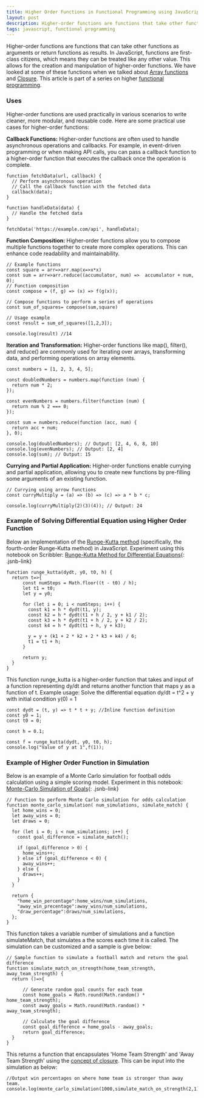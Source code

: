 ```yaml
---
title: Higher Order Functions in Functional Programming using JavaScript
layout: post
description: Higher-order functions are functions that take other functions as arguments or return them as values. They are an essential part of functional programming, and JavaScript has many built-in higher-order functions, such as forEach, map, filter, reduce.
tags: javascript, functional programming
---
```


Higher-order functions are functions that can take other functions as arguments or return functions as results. In JavaScript, functions are first-class citizens, which means they can be treated like any other value. This allows for the creation and manipulation of higher-order functions. We have looked at some of these functions when we talked about [Array functions](/2023/05/23/Array-Function-in-JavaScript.html) and [Closure](/2023/05/23/Closure-in-JavaScript-for-Function-Programming.html). This article is part of a series on higher [functional programming](/2023/03/13/JavaScript-for-Functional-Programming.html). 

### Uses
Higher-order functions are used practically in various scenarios to write cleaner, more modular, and reusable code. Here are some practical use cases for higher-order functions:

**Callback Functions:** Higher-order functions are often used to handle asynchronous operations and callbacks. For example, in event-driven programming or when making API calls, you can pass a callback function to a higher-order function that executes the callback once the operation is complete.

	function fetchData(url, callback) {
	  // Perform asynchronous operation
	  // Call the callback function with the fetched data
	  callback(data);
	}
	
	function handleData(data) {
	  // Handle the fetched data
	}
	
	fetchData('https://example.com/api', handleData);


**Function Composition:** Higher-order functions allow you to compose multiple functions together to create more complex operations. This can enhance code readability and maintainability.

	// Example functions
	const square = arr=>arr.map(x=>x*x)
	const sum = arr=>arr.reduce((accumulator, num) =>  accumulator + num, 0);
	// Function composition
	const compose = (f, g) => (x) => f(g(x));
	
	// Compose functions to perform a series of operations
	const sum_of_squares= compose(sum,square)
	
	// Usage example
	const result = sum_of_squares([1,2,3]); 
	
	console.log(result) //14

**Iteration and Transformation:** Higher-order functions like map(), filter(), and reduce() are commonly used for iterating over arrays, transforming data, and performing operations on array elements.

	const numbers = [1, 2, 3, 4, 5];
	
	const doubledNumbers = numbers.map(function (num) {
	  return num * 2;
	});
	
	const evenNumbers = numbers.filter(function (num) {
	  return num % 2 === 0;
	});
	
	const sum = numbers.reduce(function (acc, num) {
	  return acc + num;
	}, 0);
	
	console.log(doubledNumbers); // Output: [2, 4, 6, 8, 10]
	console.log(evenNumbers); // Output: [2, 4]
	console.log(sum); // Output: 15

**Currying and Partial Application:** Higher-order functions enable currying and partial application, allowing you to create new functions by pre-filling some arguments of an existing function.

	// Currying using arrow functions 
	const curryMultiply = (a) => (b) => (c) => a * b * c;
	
	console.log(curryMultiply(2)(3)(4)); // Output: 24

### Example of Solving Differential Equation using Higher Order Function
Below an implementation of the [Runge-Kutta method](https://en.wikipedia.org/wiki/Runge%E2%80%93Kutta_methods) (specifically, the fourth-order Runge-Kutta method) in JavaScript. Experiment using this notebook on Scribbler: [Runge-Kutta Method for Differential Equations](/jsnb/#./examples/Runge-Kutta-for-Differential-Equations.jsnb){: .jsnb-link} 


	function runge_kutta(dydt, y0, t0, h) {
	  return t=>{
		  const numSteps = Math.floor((t - t0) / h);
		  let t1 = t0;
		  let y = y0;
		
		  for (let i = 0; i < numSteps; i++) {
		    const k1 = h * dydt(t1, y);
		    const k2 = h * dydt(t1 + h / 2, y + k1 / 2);
		    const k3 = h * dydt(t1 + h / 2, y + k2 / 2);
		    const k4 = h * dydt(t1 + h, y + k3);
		
		    y = y + (k1 + 2 * k2 + 2 * k3 + k4) / 6;
		    t1 = t1 + h;
		  }
		
		  return y;
	  }
	}
	
This function runge_kutta is a higher-order function that takes and input of a function representing dy/dt and returns another function that maps y as a function of t. Example usage: Solve the differential equation dy/dt = t^2 + y with initial condition y(0) = 1

	const dydt = (t, y) => t * t + y; //Inline function definition
	const y0 = 1;
	const t0 = 0;
	
	const h = 0.1;
	
	const f = runge_kutta(dydt, y0, t0, h);
	console.log("Value of y at 1",f(1));


### Example of Higher Order Function in Simulation
Below is an example of a Monte Carlo simulation for football odds calculation using a simple scoring model. Experiment in this notebook: [Monte-Carlo Simulation of Goals](/jsnb/#./examples/Monte-Carlo-Simulation-of-Goals.jsnb){: .jsnb-link} 

	// Function to perform Monte Carlo simulation for odds calculation
	function monte_carlo_simulation( num_simulations, simulate_match) {
	  let home_wins = 0;
	  let away_wins = 0;
	  let draws = 0;
	
	  for (let i = 0; i < num_simulations; i++) {
	    const goal_difference = simulate_match();
	
	    if (goal_difference > 0) {
	      home_wins++;
	    } else if (goal_difference < 0) {
	      away_wins++;
	    } else {
	      draws++;
	    }
	  }
	
	  return {
	    "home_win_percentage":home_wins/num_simulations,
	    "away_win_precentage":away_wins/num_simulations,
	    "draw_percentage":draws/num_simulations,
	  };
	}

This function takes a variable number of simulations and a function simulateMatch, that simulates a the scores each time it is called. The simulation can be customized and a sample is give below:

	// Sample function to simulate a football match and return the goal difference
	function simulate_match_on_strength(home_team_strength, away_team_strength) {
	  return ()=>{
			
		  // Generate random goal counts for each team
		  const home_goals = Math.round(Math.random() * home_team_strength);
		  const away_goals = Math.round(Math.random() * away_team_strength);
		
		  // Calculate the goal difference
		  const goal_difference = home_goals - away_goals;
		  return goal_difference;
	  }
	}

This returns a function that encapsulates 'Home Team Strength' and 'Away Team Strength' using the [concept of closure](/2023/05/23/Closure-in-JavaScript-for-Function-Programming.html). This can be input into the simulation as below:

	//Output win percentages on where home team is stronger than away team.
	console.log(monte_carlo_simulation(1000,simulate_match_on_strength(2,1)))


